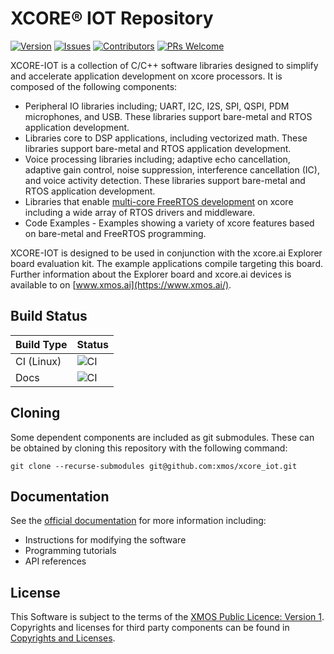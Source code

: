 # XCORE:registered: IOT Repository

[![Version](https://img.shields.io/github/v/release/xmos/xcore_iot?include_prereleases)](https://github.com/xmos/xcore_iot/releases/latest)
[![Issues](https://img.shields.io/github/issues/xmos/xcore_iot)](https://github.com/xmos/xcore_iot/issues)
[![Contributors](https://img.shields.io/github/contributors/xmos/xcore_iot)](https://github.com/xmos/xcore_iot/graphs/contributors)
[![PRs Welcome](https://img.shields.io/badge/PRs-welcome-brightgreen.svg?style=flat-square)](https://github.com/xmos/xcore_iot/pulls)

XCORE-IOT is a collection of C/C++ software libraries designed to simplify and accelerate application development on xcore processors. It is composed of the following components:

- Peripheral IO libraries including; UART, I2C, I2S, SPI, QSPI, PDM microphones, and USB. These libraries support bare-metal and RTOS application development.
- Libraries core to DSP applications, including vectorized math.  These libraries support bare-metal and RTOS application development. 
- Voice processing libraries including; adaptive echo cancellation, adaptive gain control, noise suppression, interference cancellation (IC), and voice activity detection. These libraries support bare-metal and RTOS application development.
- Libraries that enable [multi-core FreeRTOS development](https://www.freertos.org/symmetric-multiprocessing-introduction.html) on xcore including a wide array of RTOS drivers and middleware.
- Code Examples - Examples showing a variety of xcore features based on bare-metal and FreeRTOS programming.

XCORE-IOT is designed to be used in conjunction with the xcore.ai Explorer board evaluation kit. The example applications compile targeting this board. Further information about the Explorer board and xcore.ai devices is available to on [www.xmos.ai](https://www.xmos.ai/).

## Build Status

Build Type       |    Status     |
-----------      | --------------|
CI (Linux)       | ![CI](https://github.com/xmos/xcore_iot/actions/workflows/ci.yml/badge.svg?branch=develop&event=push) |
Docs             | ![CI](https://github.com/xmos/xcore_iot/actions/workflows/docs.yml/badge.svg?branch=develop&event=push) |

## Cloning

Some dependent components are included as git submodules. These can be obtained by cloning this repository with the following command:

    git clone --recurse-submodules git@github.com:xmos/xcore_iot.git

## Documentation

See the [official documentation](https://www.xmos.ai/documentation/XM-014660-PC-2/html/) for more information including:

- Instructions for modifying the software
- Programming tutorials
- API references

## License

This Software is subject to the terms of the [XMOS Public Licence: Version 1](https://github.com/xmos/xcore_iot/blob/develop/LICENSE.rst). Copyrights and licenses for third party components can be found in [Copyrights and Licenses](https://github.com/xmos/xcore_iot/blob/develop/doc/shared/legal.rst).

